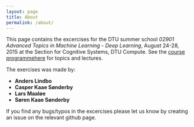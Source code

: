 ```yaml
---
layout: page
title: About
permalink: /about/
---
```


This page contains the excercises for the DTU summer school *02901 Advanced Topics in Machine Learning - Deep Learning*, August 24-28, 2015 at the Section for Cognitive Systems, DTU Compute. See the [course programmehere](http://www2.compute.dtu.dk/courses/02901/courseprogram.pdf) for topics and lectures.

The exercises was made by:
* **Anders Lindbo**
* **Casper Kaae Sønderby**
* **Lars Maaløe**
* **Søren Kaae Sønderby**

If you find any bugs/typos in the excercises please let us know by creating an issue on the relevant github page.